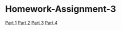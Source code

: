 # Homework-Assignment-3

<a href="">Part 1</a>
<a href="">Part 2</a>
<a href="">Part 3</a>
<a href="">Part 4</a>

